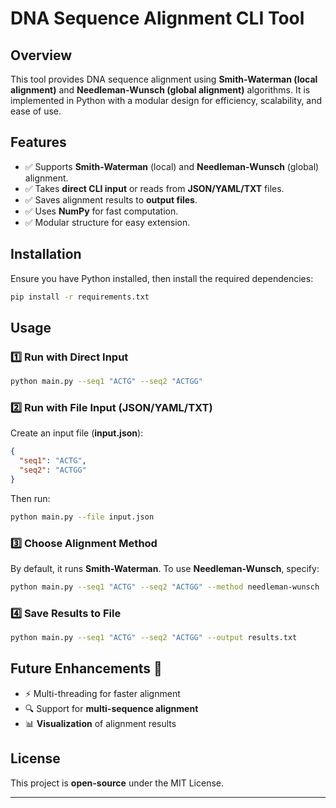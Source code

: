 # DNA Sequence Alignment CLI Tool

## Overview

This tool provides DNA sequence alignment using **Smith-Waterman (local alignment)** and **Needleman-Wunsch (global alignment)** algorithms. It is implemented in Python with a modular design for efficiency, scalability, and ease of use.

## Features

- ✅ Supports **Smith-Waterman** (local) and **Needleman-Wunsch** (global) alignment.
- ✅ Takes **direct CLI input** or reads from **JSON/YAML/TXT** files.
- ✅ Saves alignment results to **output files**.
- ✅ Uses **NumPy** for fast computation.
- ✅ Modular structure for easy extension.

## Installation

Ensure you have Python installed, then install the required dependencies:

```bash
pip install -r requirements.txt
```

## Usage

### 1️⃣ Run with Direct Input

```bash
python main.py --seq1 "ACTG" --seq2 "ACTGG"
```

### 2️⃣ Run with File Input (JSON/YAML/TXT)

Create an input file (**input.json**):

```json
{
  "seq1": "ACTG",
  "seq2": "ACTGG"
}
```

Then run:

```bash
python main.py --file input.json
```

### 3️⃣ Choose Alignment Method

By default, it runs **Smith-Waterman**. To use **Needleman-Wunsch**, specify:

```bash
python main.py --seq1 "ACTG" --seq2 "ACTGG" --method needleman-wunsch
```

### 4️⃣ Save Results to File

```bash
python main.py --seq1 "ACTG" --seq2 "ACTGG" --output results.txt
```

## Future Enhancements 🚀

- ⚡ Multi-threading for faster alignment
- 🔍 Support for **multi-sequence alignment**
- 📊 **Visualization** of alignment results

## License

This project is **open-source** under the MIT License.

---
